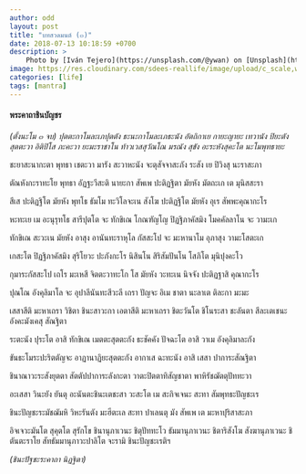 ```yaml
---
author: odd
layout: post
title: "บทสวดมนต์ (๓)"
date: 2018-07-13 10:18:59 +0700
description: >
    Photo by [Iván Tejero](https://unsplash.com/@ywan) on [Unsplash](https://unsplash.com/)
image: https://res.cloudinary.com/sdees-reallife/image/upload/c_scale,w_1024/v1531451465/ivan-tejero-1700-unsplash.jpg
categories: [life]
tags: [mantra]
---
```

#### พระคาถาชินบัญชร
*(ตั้งนะโม ๓ จบ) ปุตตะกาโมละเภปุตตัง ธะนะกาโมละเภธะนัง อัตถิกาเย กายะญายะ เทวานัง ปิยะตัง สุตตะวา อิติปิโส ภะคะวา ยะมะราชาโน ท้าวเวสสุวัณโณ มรณัง สุขัง อะระหังสุคะโต นะโมพุทธายะ*

ชะยาสะนากะตา พุทธา เชตะวา มารัง สะวาหะนัง จะตุสัจจาสะภัง ระสัง เย ปิวิงสุ นะราสะภา

ตัณหังกะราทะโย พุทธา อัฏฐะวีสะติ นายะกา สัพเพ ปะติฏฐิตา มัยหัง มัตถะเก เต มุนิสสะรา

สีเส ปะติฏฐิโต มัยหัง พุทโธ ธัมโม ทะวิโลจะเน สังโฆ ปะติฏฐิโต มัยหัง อุเร สัพพะคุณากะโร

หะทะเย เม อะนุรุทโธ สารีปุตโต จะ ทักขิเณ โกณฑัญโญ ปิฏฐิภาคัสมิง โมคคัลลาโน จะ วามะเก

ทักขิเณ สะวะเน มัยหัง อาสุง อานันทะราหุโล กัสสะโป จะ มะหานาโม อุภาสุง วามะโสตะเก

เกสะโต ปิฏฐิภาคัสมิง สุริโยวะ ปะภังกะโร นิสินโน สิริสัมปันโน โสภิโต มุนิปุงคะโว

กุมาระกัสสะโป เถโร มะเหสี จิตตะวาทะโก โส มัยหัง วะทะเน นิจจัง ปะติฏฐาสิ คุณากะโร

ปุณโณ อังคุลิมาโล จะ อุปาลีนันทะสีวะลี เถรา ปัญจะ อิเม ชาตา นะลาเต ติละกา มะมะ

เสสาสีติ มะหาเถรา วิชิตา ชินะสาวะกา เอตาสีติ มะหาเถรา ชิตะวันโต ชิโนระสา ชะลันตา สีละเตเชนะ อังคะมังเคสุ สัณฐิตา

ระตะนัง ปุระโต อาสิ ทักขิเณ เมตตะสุตตะกัง ธะชัคคัง ปัจฉะโต อาสิ วาเม อังคุลิมาละกัง

ขันธะโมระปะริตตัญจะ อาฏานาฏิยะสุตตะกัง อากาเส ฉะทะนัง อาสิ เสสา ปาการะสัณฐิตา

ชินาณาวะระสังยุตตา สัตตัปปาการะลังกะตา วาตะปิตตาทิสัญชาตา พาหิรัชฌัตตุปัททะวา

อะเสสา วินะยัง ยันตุ อะนันตะชินะเตชะสา วะสะโต เม สะกิจเจนะ สะทา สัมพุทธะปัญชะเร

ชินะปัญชะระมัชฌัมหิ วิหะรันตัง มะฮีตะเล สะทา ปาเลนตุ มัง สัพเพ เต มะหาปุริสาสะภา

อิจเจวะมันโต สุคุตโต สุรักโข ชินานุภาเวนะ ชิตุปัททะโว ธัมมานุภาเวนะ ชิตาริสังโฆ สังฆานุภาเวนะ ชิตันตะราโย สัทธัมมานุภาวะปาลิโต จะรามิ ชินะปัญชะเรติฯ

*(ชินะปัฐชะระคาถา นิฏฐิตา)*
